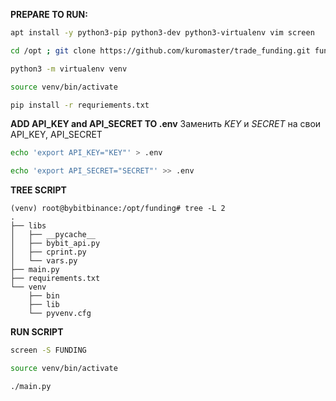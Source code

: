 **PREPARE TO RUN:**
```sh
apt install -y python3-pip python3-dev python3-virtualenv vim screen
```

```sh
cd /opt ; git clone https://github.com/kuromaster/trade_funding.git funding ; cd funding
```

```sh
python3 -m virtualenv venv
```

```sh
source venv/bin/activate
```

```sh
pip install -r requriements.txt
```
**ADD API_KEY and API_SECRET TO .env**
Заменить _KEY_ и _SECRET_ на свои API_KEY, API_SECRET
```sh
echo 'export API_KEY="KEY"' > .env
```

```sh
echo 'export API_SECRET="SECRET"' >> .env
```

**TREE SCRIPT**
```
(venv) root@bybitbinance:/opt/funding# tree -L 2
.
├── libs
│   ├── __pycache__
│   ├── bybit_api.py
│   ├── cprint.py
│   └── vars.py
├── main.py
├── requirements.txt
└── venv
    ├── bin
    ├── lib
    └── pyvenv.cfg
```

**RUN SCRIPT**
```bash
screen -S FUNDING
```

```sh
source venv/bin/activate
```

```bash
./main.py
```
